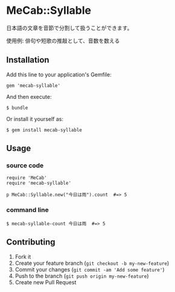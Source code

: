 # MeCab::Syllable

日本語の文章を音節で分割して扱うことができます。

使用例: 俳句や短歌の推敲として、音数を数える

## Installation

Add this line to your application's Gemfile:

    gem 'mecab-syllable'

And then execute:

    $ bundle

Or install it yourself as:

    $ gem install mecab-syllable

## Usage

### source code

    require 'MeCab'
    require 'mecab-syllable'

    p MeCab::Syllable.new("今日は雨").count  #=> 5

### command line

    $ mecab-syllable-count 今日は雨  #=> 5

## Contributing

1. Fork it
2. Create your feature branch (`git checkout -b my-new-feature`)
3. Commit your changes (`git commit -am 'Add some feature'`)
4. Push to the branch (`git push origin my-new-feature`)
5. Create new Pull Request
